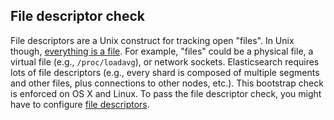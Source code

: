 ## File descriptor check

File descriptors are a Unix construct for tracking open "files". In Unix though, [everything is a file](https://en.wikipedia.org/wiki/Everything_is_a_file). For example, "files" could be a physical file, a virtual file (e.g., `/proc/loadavg`), or network sockets. Elasticsearch requires lots of file descriptors (e.g., every shard is composed of multiple segments and other files, plus connections to other nodes, etc.). This bootstrap check is enforced on OS X and Linux. To pass the file descriptor check, you might have to configure [file descriptors](file-descriptors.html "File Descriptors").
